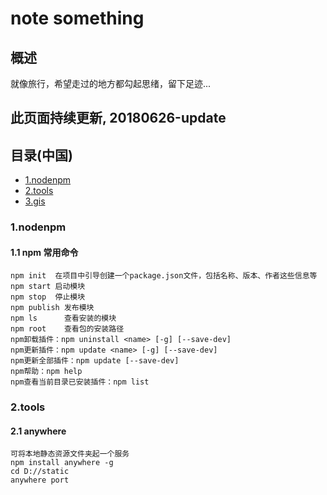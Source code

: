 # note something

## 概述
就像旅行，希望走过的地方都勾起思绪，留下足迹...
## 此页面持续更新, 20180626-update
## 目录(中国)
- [1.nodenpm](#1nodenpm)
- [2.tools](#2tools)
- [3.gis](#3gis)


### 1.nodenpm
#### 1.1 npm 常用命令
    npm init  在项目中引导创建一个package.json文件，包括名称、版本、作者这些信息等
    npm start 启动模块
    npm stop  停止模块
    npm publish 发布模块
    npm ls      查看安装的模块
    npm root    查看包的安装路径
    npm卸载插件：npm uninstall <name> [-g] [--save-dev] 
    npm更新插件：npm update <name> [-g] [--save-dev] 
    npm更新全部插件：npm update [--save-dev] 
    npm帮助：npm help 
    npm查看当前目录已安装插件：npm list

### 2.tools
#### 2.1 anywhere 
    可将本地静态资源文件夹起一个服务
    npm install anywhere -g
    cd D://static
    anywhere port
